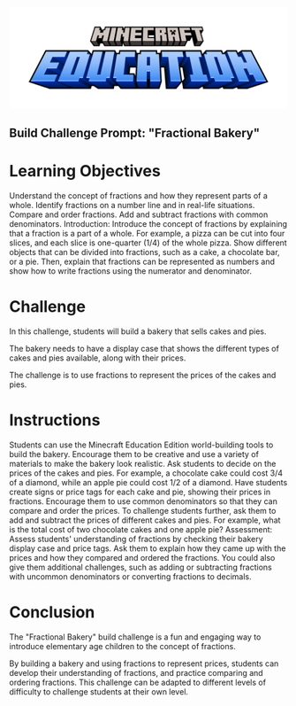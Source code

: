 ![alt text](https://github.com/juedwards/MinecraftEducationPythonExamples/blob/main/education-minecraft-logo.png)

## Build Challenge Prompt: "Fractional Bakery"

# Learning Objectives

Understand the concept of fractions and how they represent parts of a whole.
Identify fractions on a number line and in real-life situations.
Compare and order fractions.
Add and subtract fractions with common denominators.
Introduction:
Introduce the concept of fractions by explaining that a fraction is a part of a whole. For example, a pizza can be cut into four slices, and each slice is one-quarter (1/4) of the whole pizza. Show different objects that can be divided into fractions, such as a cake, a chocolate bar, or a pie. Then, explain that fractions can be represented as numbers and show how to write fractions using the numerator and denominator.

# Challenge

In this challenge, students will build a bakery that sells cakes and pies. 

The bakery needs to have a display case that shows the different types of cakes and pies available, along with their prices. 

The challenge is to use fractions to represent the prices of the cakes and pies.

# Instructions

Students can use the Minecraft Education Edition world-building tools to build the bakery. Encourage them to be creative and use a variety of materials to make the bakery look realistic.
Ask students to decide on the prices of the cakes and pies. For example, a chocolate cake could cost 3/4 of a diamond, while an apple pie could cost 1/2 of a diamond.
Have students create signs or price tags for each cake and pie, showing their prices in fractions. Encourage them to use common denominators so that they can compare and order the prices.
To challenge students further, ask them to add and subtract the prices of different cakes and pies. For example, what is the total cost of two chocolate cakes and one apple pie?
Assessment:
Assess students' understanding of fractions by checking their bakery display case and price tags. Ask them to explain how they came up with the prices and how they compared and ordered the fractions. You could also give them additional challenges, such as adding or subtracting fractions with uncommon denominators or converting fractions to decimals.

# Conclusion

The "Fractional Bakery" build challenge is a fun and engaging way to introduce elementary age children to the concept of fractions. 

By building a bakery and using fractions to represent prices, students can develop their understanding of fractions, and practice comparing and ordering fractions. This challenge can be adapted to different levels of difficulty to challenge students at their own level.
